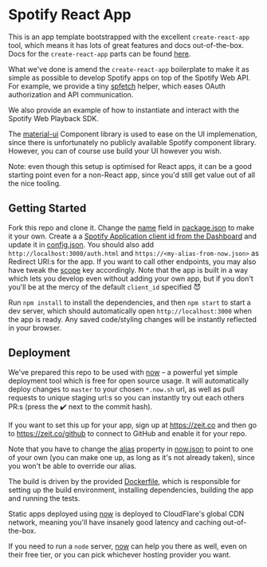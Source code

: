 # Spotify React App

This is an app template bootstrapped with the excellent `create-react-app` tool, which means it has lots of great features and docs out-of-the-box. Docs for the `create-react-app` parts can be found [here](CREATE_REACT_APP_README.md).

What we've done is amend the `create-react-app` boilerplate to make it as simple as possible to develop Spotify apps on top of the Spotify Web API. For example, we provide a tiny [spfetch](src/spfetch.js) helper, which eases OAuth authorization and API communication.

We also provide an example of how to instantiate and interact with the Spotify Web Playback SDK.

The [material-ui](https://material-ui.com) Component library is used to ease on the UI implemenation, since there is unfortunately no publicly available Spotify component library. However, you can of course use build your UI however you wish.

Note: even though this setup is optimised for React apps, it can be a good starting point even for a non-React app, since you'd still get value out of all the nice tooling.

## Getting Started

Fork this repo and clone it. Change the [name](package.json#L2) field in [package.json](package.json) to make it your own. Create a a [Spotify Application client id from the Dashboard](https://developer.spotify.com/dashboard/applications) and update it in [config.json](config.json#L2). You should also add `http://localhost:3000/auth.html` and `https://<my-alias-from-now.json>` as Redirect URI:s for the app. If you want to call other endpoints, you may also have tweak the [scope](config.json#L3) key accordingly. Note that the app is built in a way which lets you develop even without adding your own app, but if you don't you'll be at the mercy of the default `client_id` specified 😈

Run `npm install` to install the dependencies, and then `npm start` to start a dev server, which should automatically open `http://localhost:3000` when the app is ready. Any saved code/styling changes will be instantly reflected in your browser.

## Deployment

We've prepared this repo to be used with [now](https://zeit.co/now) – a powerful yet simple deployment tool which is free for open source usage. It will automatically deploy changes to `master` to your chosen `*.now.sh` url, as well as pull requests to unique staging url:s so you can instantly try out each others PR:s (press the ✔️ next to the commit hash).

If you want to set this up for your app, sign up at https://zeit.co and then go to https://zeit.co/github to connect to GitHub and enable it for your repo.

Note that you have to change the [alias](now.json#L3) property in [now.json](now.json) to point to one of your own (you can make one up, as long as it's not already taken), since you won't be able to override our alias.

The build is driven by the provided [Dockerfile](Dockerfile), which is responsible for setting up the build environment, installing dependencies, building the app and running the tests.

Static apps deployed using [now](https://zeit.co/now) is deployed to CloudFlare's global CDN network, meaning you'll have insanely good latency and caching out-of-the-box.

If you need to run a `node` server, [now](https://zeit.co/now) can help you there as well, even on their free tier, or you can pick whichever hosting provider you want.
